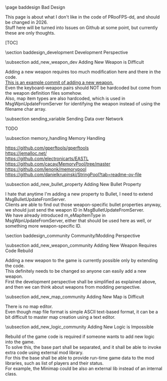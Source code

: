 \page baddesign Bad Design

This page is about what I don't like in the code of PRooFPS-dd, and should be changed in 2026.  
Stuff here will be turned into Issues on Github at some point, but currently these are only thoughts.

[TOC]

\section baddesign_development Development Perspective

\subsection add_new_weapon_dev Adding New Weapon is Difficult

Adding a new weapon requires too much modification here and there in the code.  
[This is an example commit of adding a new weapon.](https://github.com/proof88/PRooFPS-dd/commit/de64125063baf6c3723ec3b6f93de2bad65dcf5c)  
Even the keyboard-weapon pairs should NOT be hardcoded but come from the weapon definition files somehow.  
Also, map item types are also hardcoded, which is used in MsgWpnUpdateFromServer for identifying the weapon instead of using the filename char array.

\subsection sending_variable Sending Data over Network

TODO

\subsection memory_handling Memory Handling

https://github.com/gperftools/gperftools  
https://jemalloc.net/  
https://github.com/electronicarts/EASTL  
https://github.com/cacay/MemoryPool/tree/master  
https://github.com/lenonk/memorypool  
https://github.com/danielkrupinski/StringPool?tab=readme-ov-file

\subsection add_new_bullet_property Adding New Bullet Property

I hate that anytime I'm adding a new property to Bullet, I need to extend MsgBulletUpdateFromServer.  
Clients are able to find out those weapon-specific bullet properties anyway, we should just send the weapon ID in MsgBulletUpdateFromServer.  
We have already introduced m_eMapItemType in MsgWpnUpdateFromServer, either that should be used here as well, or something more weapon-specific ID.

\section baddesign_community Community/Modding Perspective

\subsection add_new_weapon_community Adding New Weapon Requires Code Rebuild

Adding a new weapon to the game is currently possible only by extending the code.  
This definitely needs to be changed so anyone can easily add a new weapon.  
First the development perspective shall be simplified as explained above, and then we can think about weapons from modding perspective.

\subsection add_new_map_community Adding New Map is Difficult

There is no map editor.  
Even though map file format is simple ASCII text-based format, it can be a bit difficult to master map creation using a text editor.

\subsection add_new_logic_community Adding New Logic is Impossible

Rebuild of the game code is required if someone wants to add new logic into the game.  
To solve this, the base part shall be separated, and it shall be able to invoke extra code using external mod library.  
For this the base shall be able to provide run-time game data to the mod libraries, such as list of players and their status.  
For example, the Minimap could be also an external lib instead of an internal class.
